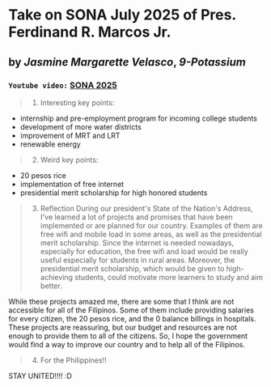 # **Take on SONA July 2025 of Pres. Ferdinand R. Marcos Jr.**
## by *Jasmine Margarette Velasco*, *9-Potassium*
### `Youtube video:` [SONA 2025](https://www.youtube.com/watch?v=TLM83kbP_OY)
> 1. Interesting key points:
* internship and pre-employment program for incoming college students
* development of more water districts
* improvement of MRT and LRT
* renewable energy

> 2. Weird key points:
* 20 pesos rice
* implementation of free internet
* presidential merit scholarship for high honored students

> 3. Reflection
During our president's State of the Nation's Address, I've learned a lot of projects and promises that have been implemented or are planned for our country. Examples of them are free wifi and mobile load in some areas, as well as the presidential merit scholarship. Since the internet is needed nowadays, especially for education, the free wifi and load would be really useful especially for students in rural areas. Moreover, the presidential merit scholarship, which would be given to high-achieving students, could motivate more learners to study and aim better.

While these projects amazed me, there are some that I think are not accessible for all of the Filipinos. Some of them include providing salaries for every citizen, the 20 pesos rice, and the 0 balance billings in hospitals. These projects are reassuring, but our budget and resources are not enough to provide them to all of the citizens. So, I hope the government would find a way to improve our country and to help all of the Filipinos.


> 4. For the Philippines!!

STAY UNITED!!!! :D
